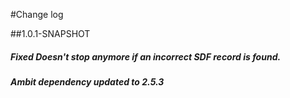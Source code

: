 #Change log

##1.0.1-SNAPSHOT

##### Fixed Doesn't stop anymore if an incorrect SDF record is found.

##### Ambit dependency updated to 2.5.3
